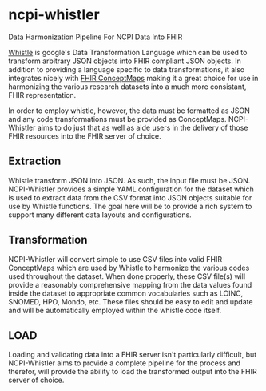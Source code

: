 # ncpi-whistler
Data Harmonization Pipeline For NCPI Data Into FHIR

[Whistle](https://github.com/GoogleCloudPlatform/healthcare-data-harmonization) is google's Data Transformation Language which can be used to transform arbitrary JSON objects into FHIR compliant JSON objects. In addition to providing a language specific to data transformations, it also integrates nicely with [FHIR ConceptMaps](http://hl7.org/fhir/R4/conceptmap.html) making it a great choice for use in harmonizing the various research datasets into a much more consistant, FHIR representation. 

In order to employ whistle, however, the data must be formatted as JSON and any code transformations must be provided as ConceptMaps. NCPI-Whistler aims to do just that as well as aide users in the delivery of those FHIR resources into the FHIR server of choice. 

## Extraction
Whistle transform JSON into JSON. As such, the input file must be JSON. NCPI-Whistler provides a simple YAML configuration for the dataset which is used to extract data from the CSV format into JSON objects suitable for use by Whistle functions. The goal here will be to provide a rich system to support many different data layouts and configurations. 

## Transformation
NCPI-Whistler will convert simple to use CSV files into valid FHIR ConceptMaps which are used by Whistle to harmonize the various codes used throughout the dataset. When done properly, these CSV file(s) will provide a reasonably comprehensive mapping from the data values found inside the dataset to appropriate common vocabularies such as LOINC, SNOMED, HPO, Mondo, etc. These files should be easy to edit and update and will be automatically employed within the whistle code itself. 

## LOAD
Loading and validating data into a FHIR server isn't particularly difficult, but NCPI-Whistler aims to provide a complete pipeline for the process and therefor, will provide the ability to load the transformed output into the FHIR server of choice. 
